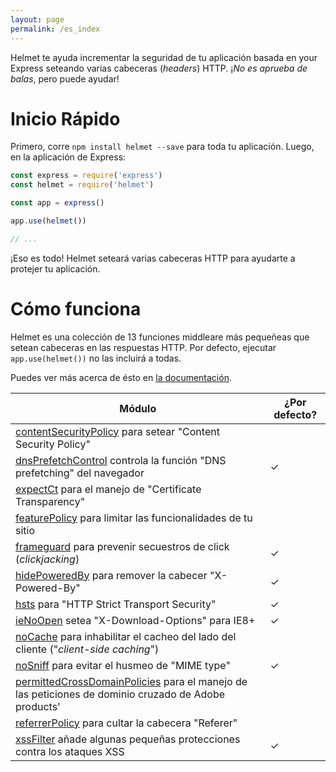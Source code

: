 ```yaml
---
layout: page
permalink: /es_index
---
```

Helmet te ayuda incrementar la seguridad de tu aplicación basada en your Express seteando varias cabeceras (*headers*) HTTP. ¡*No es aprueba de balas*, pero puede ayudar!

Inicio Rápido
==============

Primero, corre `npm install helmet --save` para toda tu aplicación. Luego, en la aplicación de Express:

```javascript
const express = require('express')
const helmet = require('helmet')

const app = express()

app.use(helmet())

// ...
```

¡Eso es todo! Helmet seteará varias cabeceras HTTP para ayudarte a protejer tu aplicación.

Cómo funciona
============

Helmet es una colección de 13 funciones middleare más pequeñeas que setean cabeceras en las respuestas HTTP. Por defecto, ejecutar `app.use(helmet())` no las incluirá a todas.

Puedes ver más acerca de ésto en [la documentación](/docs/es).

| Módulo | ¿Por defecto? |
|---|---|
| [contentSecurityPolicy](/docs/es/csp/) para setear "Content Security Policy" |  |
| [dnsPrefetchControl](/docs/es/dns-prefetch-control) controla la función "DNS prefetching" del navegador | ✓ |
| [expectCt](/docs/es/expect-ct/) para el manejo de "Certificate Transparency" |  |
| [featurePolicy](/docs/es/feature-policy/) para limitar las funcionalidades de tu sitio |  |
| [frameguard](/docs/es/frameguard/) para prevenir secuestros de click (*clickjacking*) | ✓ |
| [hidePoweredBy](/docs/es/hide-powered-by) para remover la cabecer "X-Powered-By" | ✓ |
| [hsts](/docs/es/hsts/) para "HTTP Strict Transport Security" | ✓ |
| [ieNoOpen](/docs/es/ienoopen) setea "X-Download-Options" para IE8+ | ✓ |
| [noCache](/docs/es/nocache/) para inhabilitar el cacheo del lado del cliente ("*client-side caching*")|  |
| [noSniff](/docs/es/dont-sniff-mimetype) para evitar el husmeo de "MIME type" | ✓ |
| [permittedCrossDomainPolicies](/docs/es/crossdomain/) para el manejo de las peticiones de dominio cruzado de Adobe products'  |  |
| [referrerPolicy](/docs/es/referrer-policy) para cultar la cabecera "Referer" |  |
| [xssFilter](/docs/es/xss-filter) añade algunas pequeñas protecciones contra los ataques XSS | ✓ |

